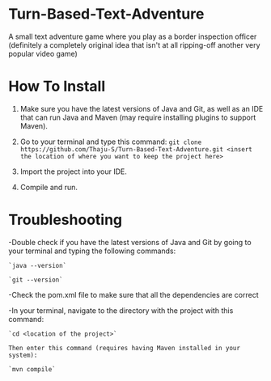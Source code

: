 # Turn-Based-Text-Adventure
A small text adventure game where you play as a border inspection officer (definitely a completely original idea that isn't at all ripping-off another very popular video game)

# How To Install
1. Make sure you have the latest versions of Java and Git, as well as an IDE that can run Java and Maven (may require installing plugins to support Maven).

2. Go to your terminal and type this command:
`git clone https://github.com/Thaju-S/Turn-Based-Text-Adventure.git <insert the location of where you want to keep the project here>`

3. Import the project into your IDE.

4. Compile and run.

# Troubleshooting
-Double check if you have the latest versions of Java and Git by going to your terminal and typing the following commands:

    `java --version`

    `git --version`

-Check the pom.xml file to make sure that all the dependencies are correct

-In your terminal, navigate to the directory with the project with this command:

    `cd <location of the project>`

    Then enter this command (requires having Maven installed in your system):

    `mvn compile`